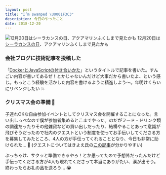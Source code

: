 ```yaml
---
layout: post
title: "I’m swamped \U0001F3C3"
description: 今日のやったこと
date: 2018-12-20
---
```


![12月20日は[シーラカンスの日](http://www.nnh.to/12/20.html)、アクアマリンふくしまで見たかも](https://cdn-images-1.medium.com/max/800/1*23W-Gi27MwAp7dNqyqxrwg.png)
12月20日は[シーラカンスの日](http://www.nnh.to/12/20.html)、アクアマリンふくしまで見たかも

### 会社ブログに技術記事を投稿した

「[DockerとJavaScriptの付き合いかた](http://tech.connehito.com/entry/docker-javascript)」というタイトルで記事を書いた。すんごい内容が書いてあるぜ！とかじゃないんだけど大事だから書いたよ、という感じ。もっとこう経験を活かした内容を書けるように精進しよう〜。年明けくらいにリベンジしたい 💥

### クリスマス会の準備 🎅

子連れOKな自由参加イベントとしてクリスマス会を開催することになった。言い出しっぺなので僕が参加者集めるとこまでやった。のだがフード・ドリンク類の調達だったりその他雑貨などの買い出しだったり、結構やることあって意識が飛びそうだったので社内のクエストという制度を使ってお手伝いしてくださる方を募集してみたところ、4人の方が手伝ってくれることとなり、今日も非常に助けられた… 🙏 (クエストについてはきよえ氏の[この記事](https://note.mu/kiyoeshi/n/n6e0d67459def)が分かりやすい)

ぶっちゃけ、サクッと準備できるやろ！とか思ってたので予想外だったんだけど手伝ってくださる方が4人も現れてくださって本当にありがたい、涙が出そう。終わったらお礼の品を送ろう… 😭
